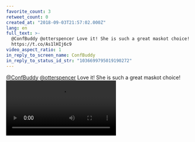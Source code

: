 ```yaml
---
favorite_count: 3
retweet_count: 0
created_at: "2018-09-03T21:57:02.000Z"
lang: en
full_text: >-
  @ConfBuddy @otterspencer Love it! She is such a great maskot choice!
  https://t.co/As1lHIj6c9
video_aspect_ratio: 1
in_reply_to_screen_name: ConfBuddy
in_reply_to_status_id_str: "1036699795019190272"
---
```


[@ConfBuddy](https://twitter.com/ConfBuddy)
[@otterspencer](https://twitter.com/otterspencer) Love it! She is such a great
maskot choice!
![Embedded Video](https://twitter-media-coderbyheart.s3.eu-north-1.amazonaws.com/1036734842342391809-DmM41WyW4AALHlX.mp4)
